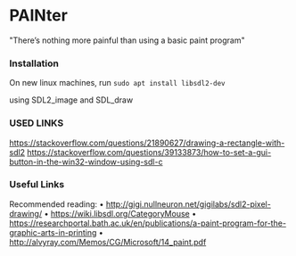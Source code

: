 # PAINter
"There’s nothing more painful than using a basic paint program"

### Installation
On new linux machines, run `sudo apt install libsdl2-dev`


using SDL2_image and SDL_draw

### USED LINKS
https://stackoverflow.com/questions/21890627/drawing-a-rectangle-with-sdl2
https://stackoverflow.com/questions/39133873/how-to-set-a-gui-button-in-the-win32-window-using-sdl-c


### Useful Links
Recommended reading:
• http://gigi.nullneuron.net/gigilabs/sdl2-pixel-drawing/
• https://wiki.libsdl.org/CategoryMouse
• https://researchportal.bath.ac.uk/en/publications/a-paint-program-for-the-graphic-arts-in-printing
• http://alvyray.com/Memos/CG/Microsoft/14_paint.pdf
